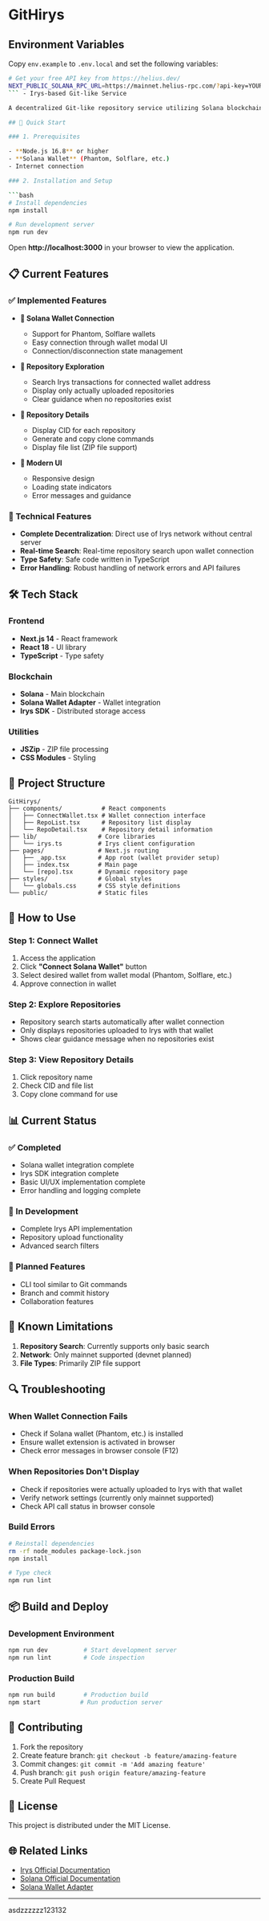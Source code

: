 # GitHirys

## Environment Variables

Copy `env.example` to `.env.local` and set the following variables:

```bash
# Get your free API key from https://helius.dev/
NEXT_PUBLIC_SOLANA_RPC_URL=https://mainnet.helius-rpc.com/?api-key=YOUR_API_KEY_HERE
``` - Irys-based Git-like Service

A decentralized Git-like repository service utilizing Solana blockchain and Irys network.

## 🚀 Quick Start

### 1. Prerequisites

- **Node.js 16.8** or higher
- **Solana Wallet** (Phantom, Solflare, etc.)
- Internet connection

### 2. Installation and Setup

```bash
# Install dependencies
npm install

# Run development server
npm run dev
```

Open **http://localhost:3000** in your browser to view the application.

## 📋 Current Features

### ✅ Implemented Features

- **🔗 Solana Wallet Connection**
  - Support for Phantom, Solflare wallets
  - Easy connection through wallet modal UI
  - Connection/disconnection state management

- **📂 Repository Exploration**
  - Search Irys transactions for connected wallet address
  - Display only actually uploaded repositories
  - Clear guidance when no repositories exist

- **📄 Repository Details**
  - Display CID for each repository
  - Generate and copy clone commands
  - Display file list (ZIP file support)

- **🎨 Modern UI**
  - Responsive design
  - Loading state indicators
  - Error messages and guidance

### 🔧 Technical Features

- **Complete Decentralization**: Direct use of Irys network without central server
- **Real-time Search**: Real-time repository search upon wallet connection
- **Type Safety**: Safe code written in TypeScript
- **Error Handling**: Robust handling of network errors and API failures

## 🛠 Tech Stack

### Frontend

- **Next.js 14** - React framework
- **React 18** - UI library
- **TypeScript** - Type safety

### Blockchain

- **Solana** - Main blockchain
- **Solana Wallet Adapter** - Wallet integration
- **Irys SDK** - Distributed storage access

### Utilities

- **JSZip** - ZIP file processing
- **CSS Modules** - Styling

## 📁 Project Structure

```
GitHirys/
├── components/           # React components
│   ├── ConnectWallet.tsx # Wallet connection interface
│   ├── RepoList.tsx      # Repository list display
│   └── RepoDetail.tsx    # Repository detail information
├── lib/                 # Core libraries
│   └── irys.ts          # Irys client configuration
├── pages/               # Next.js routing
│   ├── _app.tsx         # App root (wallet provider setup)
│   ├── index.tsx        # Main page
│   └── [repo].tsx       # Dynamic repository page
├── styles/              # Global styles
│   └── globals.css      # CSS style definitions
└── public/              # Static files
```

## 🎯 How to Use

### Step 1: Connect Wallet

1. Access the application
2. Click **"Connect Solana Wallet"** button
3. Select desired wallet from wallet modal (Phantom, Solflare, etc.)
4. Approve connection in wallet

### Step 2: Explore Repositories

- Repository search starts automatically after wallet connection
- Only displays repositories uploaded to Irys with that wallet
- Shows clear guidance message when no repositories exist

### Step 3: View Repository Details

1. Click repository name
2. Check CID and file list
3. Copy clone command for use

## 📊 Current Status

### ✅ Completed

- Solana wallet integration complete
- Irys SDK integration complete
- Basic UI/UX implementation complete
- Error handling and logging complete

### 🚧 In Development

- Complete Irys API implementation
- Repository upload functionality
- Advanced search filters

### 🔮 Planned Features

- CLI tool similar to Git commands
- Branch and commit history
- Collaboration features

## 🐛 Known Limitations

1. **Repository Search**: Currently supports only basic search
2. **Network**: Only mainnet supported (devnet planned)
3. **File Types**: Primarily ZIP file support

## 🔍 Troubleshooting

### When Wallet Connection Fails

- Check if Solana wallet (Phantom, etc.) is installed
- Ensure wallet extension is activated in browser
- Check error messages in browser console (F12)

### When Repositories Don't Display

- Check if repositories were actually uploaded to Irys with that wallet
- Verify network settings (currently only mainnet supported)
- Check API call status in browser console

### Build Errors

```bash
# Reinstall dependencies
rm -rf node_modules package-lock.json
npm install

# Type check
npm run lint
```

## 📦 Build and Deploy

### Development Environment

```bash
npm run dev          # Start development server
npm run lint         # Code inspection
```

### Production Build

```bash
npm run build        # Production build
npm start           # Run production server
```

## 🤝 Contributing

1. Fork the repository
2. Create feature branch: `git checkout -b feature/amazing-feature`
3. Commit changes: `git commit -m 'Add amazing feature'`
4. Push branch: `git push origin feature/amazing-feature`
5. Create Pull Request

## 📄 License

This project is distributed under the MIT License.

## 🌐 Related Links

- [Irys Official Documentation](https://docs.irys.xyz)
- [Solana Official Documentation](https://docs.solana.com)
- [Solana Wallet Adapter](https://github.com/solana-labs/wallet-adapter)

---

asdzzzzzz123132
